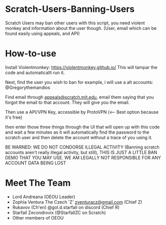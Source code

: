 # Scratch-Users-Banning-Users
Scratch Users may ban other users with this script, you need violent monkey and information about the user though. (User, email which can be found easily using appeals, and API)


# How-to-use
Install Violentmonkey: https://violentmonkey.github.io/
This will tampar the code and automaticallt run it.

Next, find the user you wish to ban
for example, i will use a alt accounts: @Gregorythemandios

Find email through appeals@scratch.mit.edu, email them saying that you forgot the email to that account. They will give you the email.

Then use a API/VPN Key, accessible by ProtoVPN (<-- Best option because it's free)

then enter those three things through the UI that will open up with this code and wait a few minutes as it will automatically find the password to the scratch user and then delete the account without a trace of you using it.

BE WARNED: WE DO NOT CONDORSE ILLEGAL ACTIVITY (Banning scratch accounts aren't really illegal activity, but still), THIS IS JUST A LITTLE BAN DEMO THAT YOU MAY USE. WE AM LEGALLY NOT RESPONSIBLE FOR ANY ACCOUNT DATA BEING LOST

# Meet The Team
- Lord Andreana (OEOU Leader)
- Zophia Ventura The Czech 'Z' zventuracz@gmail.com (Chief Z)
- Rukavov (Ch'en) @gol.d.starfall on discord (Chief R)
- Starfall Zecondrovix (@StarfallZC on Scratch)
- Other members of OEOU
